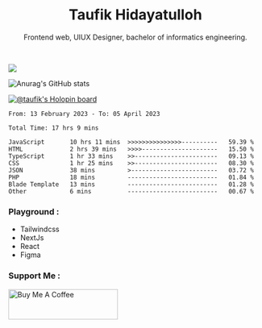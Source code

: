 
<h1 align="center">
  <b>Taufik Hidayatulloh</b>
</h1>
<p align="center">
   Frontend web, UIUX Designer, bachelor of informatics engineering.
 </p>
<br/>


![](https://komarev.com/ghpvc/?username=Taufik-H&color=red)

![Anurag's GitHub stats](https://github-readme-stats.vercel.app/api?username=Taufik-H&show_icons=true&theme=dracula&border_radius=5)



[![@taufik's Holopin board](https://holopin.me/taufik)](https://holopin.io/@taufik)

<!--START_SECTION:waka-->

```text
From: 13 February 2023 - To: 05 April 2023

Total Time: 17 hrs 9 mins

JavaScript       10 hrs 11 mins  >>>>>>>>>>>>>>>----------   59.39 %
HTML             2 hrs 39 mins   >>>>---------------------   15.50 %
TypeScript       1 hr 33 mins    >>-----------------------   09.13 %
CSS              1 hr 25 mins    >>-----------------------   08.30 %
JSON             38 mins         >------------------------   03.72 %
PHP              18 mins         -------------------------   01.84 %
Blade Template   13 mins         -------------------------   01.28 %
Other            6 mins          -------------------------   00.67 %
```

<!--END_SECTION:waka-->
### Playground :
- Tailwindcss
- NextJs
- React
- Figma

### Support Me :
<a href="https://www.buymeacoffee.com/opik" target="_blank"><img src="https://cdn.buymeacoffee.com/buttons/v2/default-yellow.png" alt="Buy Me A Coffee" style="height: 60px !important;width: 217px !important;" ></a>
